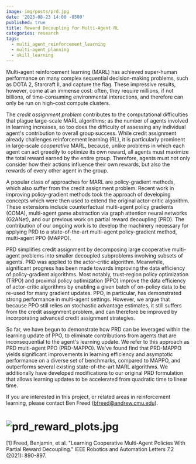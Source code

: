 ```yaml
---
image: img/posts/prd.jpg
date: '2023-08-23 14:00 -0500'
published: true
title: Reward Decoupling for Multi-Agent RL
categories: research
tags:
  - multi_agent_reinforcement_learning
  - multi-agent_planning
  - skill_learning
---
```


Multi-agent reinforcement learning (MARL) has achieved super-human performance on many complex sequential decision-making problems, such as DOTA 2, Starcraft II, and capture the flag.
These impressive results, however, come at an immense cost: often, they require millions, if not billions, of time-consuming environmental interactions, and therefore can only be run on high-cost compute clusters. 

The *credit assignment problem* contributes to the computational difficulties that plague large-scale MARL algorithms; as the number of agents involved in learning increases, so too does the difficulty of assessing any individual agent's contribution to overall group success.  While credit assignment already challenges reinforcement learning (RL), it is particularly prominent in large-scale *cooperative* MARL, because, unlike problems in which each agent can act greedily to optimize its own reward, all agents must maximize the total reward earned by the entire group.  Therefore, agents must not only consider how their actions influence their own rewards, but also the rewards of every other agent in the group.

A popular class of approaches for MARL are policy-gradient methods, which also suffer from the credit assignment problem.  Recent work in improving policy-gradient methods took the approach of developing concepts which were then used to extend the original actor-critic algorithm.  These extensions include counterfactual multi-agent policy gradients (COMA), multi-agent game abstraction via graph attention neural networks (G2ANet), and our previous work on partial reward decoupling (PRD).  The contribution of our ongoing work is to develop the machinery necessary for applying PRD to a state-of-the-art multi-agent policy-gradient method, multi-agent PPO (MAPPO).

PRD simplifies credit assignment by decomposing large cooperative multi-agent problems into smaller decoupled subproblems involving subsets of agents.  PRD was applied to the actor-critic algorithm.  Meanwhile, significant progress has been made towards improving the data efficiency of policy-gradient algorithms.  Most notably, trust-region policy optimization (TRPO) and proximal policy optimization (PPO) improve the data efficiency of actor-critic algorithms by enabling a given batch of on-policy data to be re-used for many gradient updates.  PPO, in particular, has demonstrated strong performance in multi-agent settings.  However, we argue that because PPO still relies on stochastic advantage estimates, it still suffers from the credit assignment problem, and can therefore be improved by incorporating advanced credit assignment strategies.  

So far, we have begun to demonstrate how PRD can be leveraged within the learning update of PPO, to eliminate contributions from agents that are inconsequential to the agent's learning update.  We refer to this approach as PRD multi-agent PPO (PRD-MAPPO).  We've found find that PRD-MAPPO yields significant improvements in learning efficiency and asymptotic performance on a diverse set of benchmarks, compared to MAPPO, and outperforms several existing state-of-the-art MARL
algorithms.  We additionally have developed modifications to our original PRD formulation that allows learning updates to be accelerated from quadratic time to linear time. 

If you are interested in this project, or related areas in reinforcement learning, please contact Ben Freed (bfreed@andrew.cmu.edu).



# ![prd_reward_plots.jpg]({{site.baseurl}}/img/posts/prd_reward_plots.jpg)


[1] Freed, Benjamin, et al. "Learning Cooperative Multi-Agent Policies With Partial Reward Decoupling." IEEE Robotics and Automation Letters 7.2 (2021): 890-897.